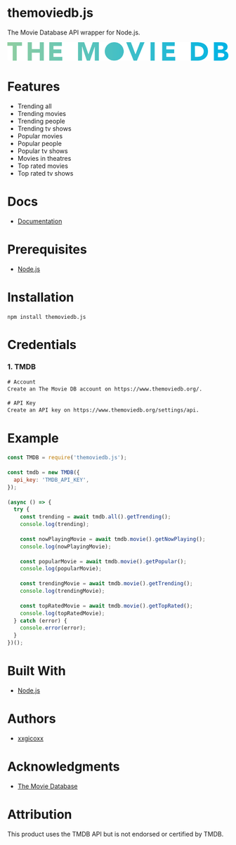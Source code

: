 # themoviedb.js
The Movie Database API wrapper for Node.js.

<p align="center">
  <img src="assets/imgs/themoviedb.svg">
</p>

# Features
* Trending all
* Trending movies
* Trending people
* Trending tv shows
* Popular movies
* Popular people
* Popular tv shows
* Movies in theatres
* Top rated movies
* Top rated tv shows

# Docs
* [Documentation](https://developers.themoviedb.org/3)

# Prerequisites
* [Node.js](https://nodejs.org/en/)

# Installation
````
npm install themoviedb.js
````

# Credentials
### 1. TMDB
````
# Account
Create an The Movie DB account on https://www.themoviedb.org/.

# API Key
Create an API key on https://www.themoviedb.org/settings/api.
````

# Example
```javascript
const TMDB = require('themoviedb.js');

const tmdb = new TMDB({ 
  api_key: 'TMDB_API_KEY',
});

(async () => {
  try {
    const trending = await tmdb.all().getTrending();
    console.log(trending);

    const nowPlayingMovie = await tmdb.movie().getNowPlaying();
    console.log(nowPlayingMovie);

    const popularMovie = await tmdb.movie().getPopular();
    console.log(popularMovie);

    const trendingMovie = await tmdb.movie().getTrending();
    console.log(trendingMovie);

    const topRatedMovie = await tmdb.movie().getTopRated();
    console.log(topRatedMovie);
  } catch (error) {
    console.error(error);
  }
})();
```

# Built With
* [Node.js](https://nodejs.org/en/)

# Authors
* [xxgicoxx](https://github.com/xxgicoxx)

# Acknowledgments
* [The Movie Database](https://www.themoviedb.org/)

# Attribution
This product uses the TMDB API but is not endorsed or certified by TMDB.